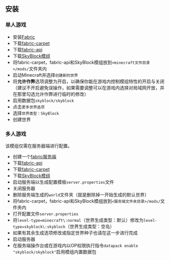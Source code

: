 ## 安装

### 单人游戏

+ 安装[Fabric](https://fabricmc.net/use)
+ 下载[fabric-carpet](https://www.curseforge.com/minecraft/mc-mods/carpet/files/)
+ 下载[fabric-api](https://www.curseforge.com/minecraft/mc-mods/fabric-api/files)
+ 下载[SkyBlock模组](https://github.com/jsorrell/skyblock/releases)
+ 将fabric-carpet，fabric-api和SkyBlock模组放到`<minecraft文件目录>/mods/`文件夹内
+ 启动Minecraft并选择`创建新的世界`
+ 将**允许作弊**选项调整为开启，以确保你能在游戏内控制模组特性的开启与关闭（建议不开启避免误操作，如果需要调整可以在游戏内选择对局域网开放，并在那里勾选允许作弊进行临时的修改）
+ 启用数据包`skyblock/skyblock`
+ 点击`更多世界选项`
+ 选择`世界类型：SkyBlock`
+ 创建世界

### 多人游戏

该模组仅需在服务器端进行配置。

- 创建一个[fabric服务端](https://fabricmc.net/use/server/)
- 下载[fabric-api](https://www.curseforge.com/minecraft/mc-mods/fabric-api/files)
- 下载[fabric-carpet](https://www.curseforge.com/minecraft/mc-mods/carpet/files/)
- 下载[SkyBlock模组](https://github.com/jsorrell/skyblock/releases)
- 启动服务端以生成配置模板`server.properties`文件
- 关闭服务器
- 删除服务端生成的`world`文件夹（就是删除掉一开始生成的默认世界）
- 将fabric-carpet，fabric-api和SkyBlock模组放到`<服务端文件夹目录>/mods/`文件夹内
- 打开配置文件`server.properties`
- 将`level-type=minecraft\:normal`（世界生成类型：默认）修改为`level-type=skyblock\:skyblock`（世界生成类型：空岛）
- 如果有其余生成选项修改或指定世界种子也请在这一步进行完成
- 启动服务器
- 在服务端操作台或在游戏内以OP权限执行指令`datapack enable "skyblock/skyblock"`启用模组内置数据包
